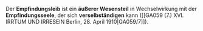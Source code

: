 
Der **Empfindungsleib** ist ein **äußerer Wesensteil** in Wechselwirkung mit der **Empfindungsseele**, der sich **verselbständigen** kann ([[GA059 (7.) XVI. IRRTUM UND IRRESEIN Berlin, 28. April 1910|GA059/7]]).
